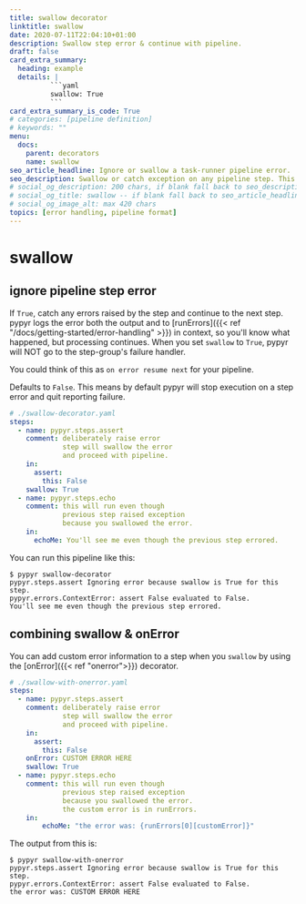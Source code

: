 ```yaml
---
title: swallow decorator
linktitle: swallow
date: 2020-07-11T22:04:10+01:00
description: Swallow step error & continue with pipeline.
draft: false
card_extra_summary:
  heading: example
  details: |
          ```yaml
          swallow: True
          ```
card_extra_summary_is_code: True
# categories: [pipeline definition]
# keywords: ""
menu:
  docs:
    parent: decorators
    name: swallow
seo_article_headline: Ignore or swallow a task-runner pipeline error.
seo_description: Swallow or catch exception on any pipeline step. This allows the pipeline to recover from error conditions.
# social_og_description: 200 chars, if blank fall back to seo_description then description
# social_og_title: swallow -- if blank fall back to seo_article_headline > .Title. Max 70 chars
# social_og_image_alt: max 420 chars
topics: [error handling, pipeline format]
---
```

# swallow
## ignore pipeline step error
If `True`, catch any errors raised by the step and continue to the next step. 
pypyr logs the error both the output and to 
[runErrors]({{< ref "/docs/getting-started/error-handling" >}}) in context, so 
you'll know what happened, but processing continues. When you set `swallow` to 
`True`, pypyr will NOT go to the step-group's failure handler. 

You could think of this as `on error resume next` for your pipeline.

Defaults to `False`. This means by default pypyr will stop execution on a step
error and quit reporting failure.

```yaml
# ./swallow-decorator.yaml
steps:
  - name: pypyr.steps.assert
    comment: deliberately raise error
             step will swallow the error
             and proceed with pipeline.
    in:
      assert:
        this: False
    swallow: True
  - name: pypyr.steps.echo
    comment: this will run even though
             previous step raised exception
             because you swallowed the error.
    in:
      echoMe: You'll see me even though the previous step errored.
```

You can run this pipeline like this:

```text
$ pypyr swallow-decorator
pypyr.steps.assert Ignoring error because swallow is True for this step.
pypyr.errors.ContextError: assert False evaluated to False.
You'll see me even though the previous step errored.
```

## combining swallow & onError
You can add custom error information to a step when you `swallow` by using the
[onError]({{< ref "onerror">}}) decorator.

```yaml
# ./swallow-with-onerror.yaml
steps:
  - name: pypyr.steps.assert
    comment: deliberately raise error
             step will swallow the error
             and proceed with pipeline.
    in:
      assert:
        this: False
    onError: CUSTOM ERROR HERE
    swallow: True
  - name: pypyr.steps.echo
    comment: this will run even though
             previous step raised exception
             because you swallowed the error.
             the custom error is in runErrors.
    in:
        echoMe: "the error was: {runErrors[0][customError]}"
```

The output from this is:

```text
$ pypyr swallow-with-onerror
pypyr.steps.assert Ignoring error because swallow is True for this step.
pypyr.errors.ContextError: assert False evaluated to False.
the error was: CUSTOM ERROR HERE
```